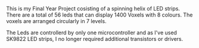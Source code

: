 This is my Final Year Project cosisting of a spinning helix of LED strips. There are a total of 56 leds that can display 1400 Voxels with 8 colours. The voxels are arranged circularly in 7 levels. 

The Leds are controllerd by only one microcontroller and as I've used SK9822 LED strips, I no longer required additional transistors or drivers. 


